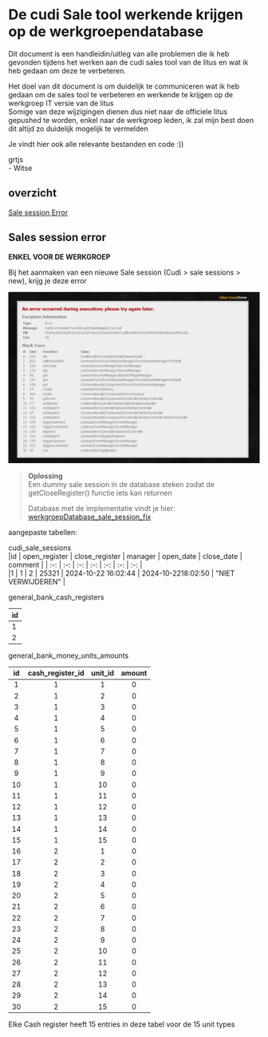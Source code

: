# De cudi Sale tool werkende krijgen op de werkgroependatabase

Dit document is een handleidin/uitleg van alle problemen die ik heb gevonden tijdens het werken aan de cudi sales tool van de litus en wat ik heb gedaan om deze te verbeteren.

Het doel van dit document is om duidelijk te communiceren wat ik heb gedaan om de sales tool te verbeteren en werkende te krijgen op de werkgroep IT versie van de litus  
Somige van deze wijzigingen dienen dus niet naar de officiele litus gepushed te worden, enkel naar de werkgroep leden, ik zal mijn best doen dit altijd zo duidelijk mogelijk te vermelden  

Je vindt hier ook alle relevante bestanden en code :))

grtjs  
\- Witse

## overzicht  

[Sale session Error](#sales-session-error)  


## Sales session error
**ENKEL VOOR DE WERKGROEP**  

Bij het aanmaken van een nieuwe Sale session (Cudi > sale sessions > new), krijg je deze error  

![Error](Error%20add%20sale%20session.png)  

> **Oplossing**  
> Een dummy sale session in de database steken zodat de getCloseRegister() functie iets kan returnen  
>
> Database met de implementatie vindt je hier: [werkgroepDatabase_sale_session_fix](/werkgroepDatabase_Sale_Session_fix)

aangepaste tabellen:  

cudi_sale_sessions  
|id | open_register | close_register | manager | open_date | close_date | comment |
| :-: | :-: | :-: | :-: | :-: | :-: | :-: |   
|1 | 1 | 2 | 25321 | 2024-10-22 16:02:44 | 2024-10-2218:02:50 | "NIET VERWIJDEREN" |

general_bank_cash_registers  

|id|
|--|  
|1|
|2|


general_bank_money_units_amounts  

|id| cash_register_id | unit_id | amount |
|:-: | :-:| :-:| :-: | 
|1| 1 | 1 | 0 |
|2| 1 | 2 | 0 |
|3| 1 | 3 | 0 |
|4| 1 | 4 | 0 |
|5| 1 | 5 | 0 |
|6| 1 | 6 | 0 |
|7| 1 | 7 | 0 |
|8| 1 | 8 | 0 |
|9| 1 | 9 | 0 |
|10| 1 | 10 | 0 |
|11| 1 | 11 | 0 |
|12| 1 | 12 | 0 |
|13| 1 | 13 | 0 |
|14| 1 | 14 | 0 |
|15| 1 | 15 | 0 |
|16| 2 | 1 | 0 |
|17| 2 | 2 | 0 |
|18| 2 | 3 | 0 |
|19| 2 | 4 | 0 |
|20| 2 | 5 | 0 |
|21| 2 | 6 | 0 |
|22| 2 | 7 | 0 |
|23| 2 | 8 | 0 |
|24| 2 | 9 | 0 |
|25| 2 | 10 | 0 |
|26| 2 | 11 | 0 |
|27| 2 | 12 | 0 |
|28| 2 | 13 | 0 |
|29| 2 | 14 | 0 |
|30| 2 | 15 | 0 |

Elke Cash register heeft 15 entries in deze tabel voor de 15 unit types

